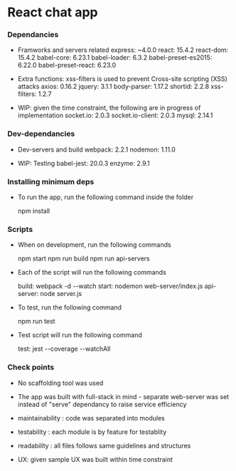 # React chat app

### Dependancies
* Framworks and servers related
    express: ~4.0.0
    react: 15.4.2
    react-dom: 15.4.2
    babel-core: 6.23.1
    babel-loader: 6.3.2
    babel-preset-es2015: 6.22.0
    babel-preset-react: 6.23.0

* Extra functions: xss-filters is used to prevent Cross-site scripting (XSS) attacks
    axios: 0.16.2
    jquery: 3.1.1
    body-parser: 1.17.2
    shortid: 2.2.8
    xss-filters: 1.2.7

* WIP: given the time constraint, the following are in progress of implementation
    socket.io: 2.0.3
    socket.io-client: 2.0.3
    mysql: 2.14.1

### Dev-dependancies

* Dev-servers and build
    webpack: 2.2.1
    nodemon: 1.11.0

* WIP: Testing
    babel-jest: 20.0.3
    enzyme: 2.9.1

### Installing minimum deps

* To run the app, run the following command inside the folder

    npm install

### Scripts

* When on development, run the following commands

    npm start
    npm run build
    npm run api-servers

* Each of the script will run the following commands

    build: webpack -d --watch
    start: nodemon web-server/index.js
    api-server: node server.js

* To test, run the following command

    npm run test

* Test script will run the following command

    test: jest --coverage --watchAll

### Check points

* No scaffolding tool was used

* The app was built with full-stack in mind - separate web-server was set instead of "serve" dependancy to raise service efficiency

* maintainability : code was separated into modules 

* testability : each module is by feature for testablity 

* readability : all files follows same guidelines and structures

* UX: given sample UX was built within time constraint

